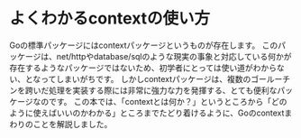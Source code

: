 # よくわかるcontextの使い方

Goの標準パッケージにはcontextパッケージというものが存在します。
このパッケージは、net/httpやdatabase/sqlのような現実の事象と対応している何かが存在するようなパッケージではないため、初学者にとっては使い道がわからない、となってしまいがちです。
しかしcontextパッケージは、複数のゴールーチンを跨いだ処理を実装する際には非常に強力な力を発揮する、とても便利なパッケージなのです。
この本では、「contextとは何か？」というところから「どのように使えばいいのかわかる」ところまでたどり着けるように、Goのcontextまわりのことを解説しました。



